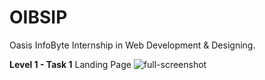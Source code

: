 # OIBSIP
Oasis InfoByte Internship in Web Development &amp; Designing.


**Level 1 - Task 1**
Landing Page
![full-screenshot](https://github.com/sumedhx/OIBSIP/assets/72144790/f92f09fb-2ffe-47d3-b189-a61db2f6b0e9)
